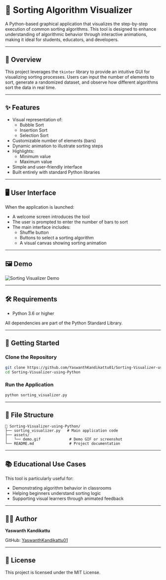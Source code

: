 # 🎨 Sorting Algorithm Visualizer

A Python-based graphical application that visualizes the step-by-step execution of common sorting algorithms. This tool is designed to enhance understanding of algorithmic behavior through interactive animations, making it ideal for students, educators, and developers.

---

## 📌 Overview

This project leverages the `tkinter` library to provide an intuitive GUI for visualizing sorting processes. Users can input the number of elements to sort, generate a randomized dataset, and observe how different algorithms sort the data in real time.

---

## ✨ Features

- Visual representation of:
  - Bubble Sort
  - Insertion Sort
  - Selection Sort
- Customizable number of elements (bars)
- Dynamic animation to illustrate sorting steps
- Highlights:
  - Minimum value
  - Maximum value
- Simple and user-friendly interface
- Built entirely with standard Python libraries

---

## 🖥️ User Interface

When the application is launched:
- A welcome screen introduces the tool
- The user is prompted to enter the number of bars to sort
- The main interface includes:
  - Shuffle button
  - Buttons to select a sorting algorithm
  - A visual canvas showing sorting animation

---

## 🖼️ Demo

![Sorting Visualizer Demo](assets/demo.gif)

---

## 🛠️ Requirements

- Python 3.6 or higher

All dependencies are part of the Python Standard Library.

---

## 🚀 Getting Started

### Clone the Repository

```bash
git clone https://github.com/YaswanthKandikattu01/Sorting-Visualizer-using-Python.git
cd Sorting-Visualizer-using-Python
```

### Run the Application

```bash
python sorting_visualizer.py
```

---

## 📂 File Structure

```
📁 Sorting-Visualizer-using-Python/
├── sorting_visualizer.py   # Main application code
├── assets/
│   └── demo.gif             # Demo GIF or screenshot
└── README.md                # Project documentation
```

---

## 📚 Educational Use Cases

This tool is particularly useful for:
- Demonstrating algorithm behavior in classrooms
- Helping beginners understand sorting logic
- Supporting visual learners through animated feedback

---

## 👨‍💻 Author

**Yaswanth Kandikattu**

GitHub: [YaswanthKandikattu01](https://github.com/YaswanthKandikattu01)

---

## 📝 License

This project is licensed under the MIT License.
